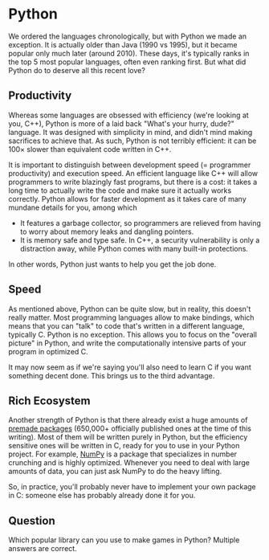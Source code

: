 # Python

We ordered the languages chronologically, but with Python we made an exception.
It is actually older than Java (1990 vs 1995), but it became popular only much later (around 2010).
These days, it's typically ranks in the top 5 most popular languages, often even ranking first.
But what did Python do to deserve all this recent love?

## Productivity

Whereas some languages are obsessed with efficiency (we're looking at you, C++), Python is more of a laid back "What's your hurry, dude?" language.
It was designed with simplicity in mind, and didn't mind making sacrifices to achieve that.
As such, Python is not terribly efficient: it can be 100&times; slower than equivalent code written in C++.

It is important to distinguish between development speed (= programmer productivity) and execution speed.
An efficient language like C++ will allow programmers to write blazingly fast programs,
but there is a cost: it takes a long time to actually write the code and make sure it actually works correctly.
Python allows for faster development as it takes care of many mundane details for you, among which

* It features a garbage collector, so programmers are relieved from having to worry about memory leaks and dangling pointers.
* It is memory safe and type safe. In C++, a security vulnerability is only a distraction away, while Python comes with many built-in protections.

In other words, Python just wants to help you get the job done.

## Speed

As mentioned above, Python can be quite slow, but in reality, this doesn't really matter.
Most programming languages allow to make bindings, which means that you can "talk" to code that's written in a different language, typically C.
Python is no exception.
This allows you to focus on the "overall picture" in Python, and write the computationally intensive parts of your program in optimized C.

It may now seem as if we're saying you'll also need to learn C if you want something decent done.
This brings us to the third advantage.

## Rich Ecosystem

Another strength of Python is that there already exist a huge amounts of [premade packages](https://pypi.org/) (650,000+ officially published ones at the time of this writing).
Most of them will be written purely in Python, but the efficiency sensitive ones will be written in C, ready for you to use in your Python project.
For example, [NumPy](https://numpy.org/) is a package that specializes in number crunching and is highly optimized.
Whenever you need to deal with large amounts of data, you can just ask NumPy to do the heavy lifting.

So, in practice, you'll probably never have to implement your own package in C: someone else has probably already done it for you.

## Question

Which popular library can you use to make games in Python?
Multiple answers are correct.

